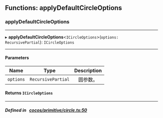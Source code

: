 ## Functions: applyDefaultCircleOptions

### applyDefaultCircleOptions


___
▸ **applyDefaultCircleOptions**<`ICircleOptions`\>(`options: RecursivePartial`): `ICircleOptions`
___


#### Parameters

| Name | Type | Description |
| :------: | :------: | :------: |
| `options` | `RecursivePartial` | 圆参数。  |

#### Returns `ICircleOptions` 
___


##### Defined in &nbsp;   [cocos/primitive/circle.ts:50](https://github.com/cocos-creator/engine/blob/c7bf6b8a9/cocos/primitive/circle.ts#L50)&nbsp;
